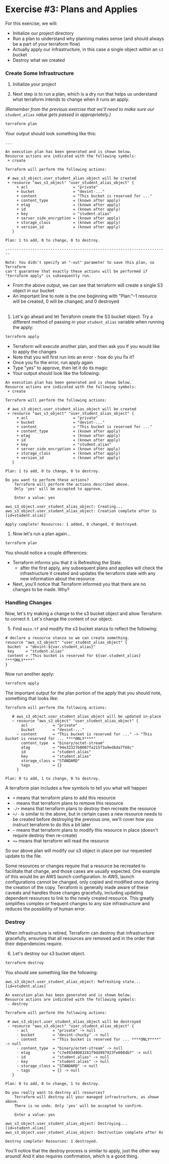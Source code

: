 # Exercise #3: Plans and Applies

For this exercise, we will:

* Initialize our project directory
* Run a plan to understand why planning makes sense (and should always be a part of your terraform flow)
* Actually apply our infrastructure, in this case a single object within an `s3` bucket
* Destroy what we created

### Create Some Infrastructure

1. Initialize your project

2. Next step is to run a plan, which is a dry run that helps us understand what terraform intends to change when it
 runs an apply.  

  *(Remember from the previous exercise that we'll need to make sure our `student_alias` value gets passed in appropriately.)*

 ```bash
 terraform plan
 ```

 Your output should look something like this:

 ```
 ...

An execution plan has been generated and is shown below.
Resource actions are indicated with the following symbols:
  + create

 Terraform will perform the following actions:

  # aws_s3_object.user_student_alias_object will be created
  + resource "aws_s3_object" "user_student_alias_object" {
      + acl                    = "private"
      + bucket                 = "devint-..."
      + content                = "This bucket is reserved for ..."
      + content_type           = (known after apply)
      + etag                   = (known after apply)
      + id                     = (known after apply)
      + key                    = "student.alias"
      + server_side_encryption = (known after apply)
      + storage_class          = (known after apply)
      + version_id             = (known after apply)
    }

 Plan: 1 to add, 0 to change, 0 to destroy.

 ------------------------------------------------------------------------

Note: You didn't specify an "-out" parameter to save this plan, so Terraform
can't guarantee that exactly these actions will be performed if
"terraform apply" is subsequently run.
 ```

 * From the above output, we can see that terraform will create a single S3 object in our bucket
 * An important line to note is the one beginning with "Plan:"–1 resource will be created, 0 will be changed, and 0 destroyed
<br/><br/>
1. Let's go ahead and let Terraform create the S3 bucket object. Try a different method of passing in your `student_alias`
variable when running the apply:

 ```bash
 terraform apply
 ```

 * Terraform will execute another plan, and then ask you if you would like to apply the changes
 * Note that you will first run into an error - how do you fix it?
 * Once you fix the error, run apply again
 * Type "yes" to approve, then let it do its magic
 * Your output should look like the following:

 ```
An execution plan has been generated and is shown below.
Resource actions are indicated with the following symbols:
  + create

 Terraform will perform the following actions:

  # aws_s3_object.user_student_alias_object will be created
  + resource "aws_s3_object" "user_student_alias_object" {
      + acl                    = "private"
      + bucket                 = "devint-..."
      + content                = "This bucket is reserved for ..."
      + content_type           = (known after apply)
      + etag                   = (known after apply)
      + id                     = (known after apply)
      + key                    = "student.alias"
      + server_side_encryption = (known after apply)
      + storage_class          = (known after apply)
      + version_id             = (known after apply)
    }

 Plan: 1 to add, 0 to change, 0 to destroy.

 Do you want to perform these actions?
     Terraform will perform the actions described above.
     Only 'yes' will be accepted to approve.

     Enter a value: yes

 aws_s3_object.user_student_alias_object: Creating...
 aws_s3_object.user_student_alias_object: Creation complete after 1s [id=student.alias]

 Apply complete! Resources: 1 added, 0 changed, 0 destroyed.
 ```

1. Now let's run a plan again...

 ```bash
 terraform plan
 ```

 You should notice a couple differences:

 * Terraform informs you that it is Refreshing the State.
    * after the first apply, any subsequent plans and applies will check the infrastructure it created and updates the terraform state with any new information about the resource
 * Next, you'll notice that Terraform informed you that there are no changes to be made. Why?

### Handling Changes

Now, let's try making a change to the s3 bucket object and allow Terraform to correct it. Let's change the content of our object.

5. Find `main.tf` and modify the s3 bucket stanza to reflect the following:

 ```hcl
# declare a resource stanza so we can create something.
resource "aws_s3_object" "user_student_alias_object" {
  bucket  = "devint-${var.student_alias}"
  key     = "student.alias"
  content = "This bucket is reserved for ${var.student_alias} ****ONLY****"
}
```

 Now run another apply:

 ```bash
 terraform apply
 ```

 The important output for the plan portion of the apply that you should note, something that looks like:

 ```
 Terraform will perform the following actions:

    # aws_s3_object.user_student_alias_object will be updated in-place
    ~ resource "aws_s3_object" "user_student_alias_object" {
        acl           = "private"
        bucket        = "devint-..."
      ~ content       = "This bucket is reserved for ..." -> "This bucket is reserved for ... ****ONLY****"
        content_type  = "binary/octet-stream"
        etag          = "94e32327b8007fa215f3a9edbda7f68c"
        id            = "student.alias"
        key           = "student.alias"
        storage_class = "STANDARD"
        tags          = {}
      }

 Plan: 0 to add, 1 to change, 0 to destroy.
 ```

A terraform plan includes a few symbols to tell you what will happen

* `+` means that terraform plans to add this resource
* `-` means that terraform plans to remove this resource
* `-/+` means that terraform plans to destroy then recreate the resource
* `+/-` is similar to the above, but in certain cases a new resource needs to be created before destroying the previous one, we'll cover how you instruct terraform to do this a bit later
* `~` means that terraform plans to modify this resource in place (doesn't require destroy then re-create)
* `<=` means that terraform will read the resource

So our above plan will modify our s3 object in place per our requested update to the file.

Some resources or changes require that a resource be recreated to facilitate that change, and those cases are usually expected. One example of this would be an AWS launch configuration. In AWS, launch configurations cannot be changed, only copied and modified once during the creation of the copy. Terraform is generally made aware of these caveats and
handles those changes gracefully, including updating dependent resources to link to the newly created resource. This
greatly simplifies complex or frequent changes to any size infrastructure and reduces the possibility of human error.

### Destroy

When infrastructure is retired, Terraform can destroy that infrastructure gracefully, ensuring that all resources
are removed and in the order that their dependencies require.

6. Let's destroy our s3 bucket object.

 ```bash
 terraform destroy
 ```

 You should see something like the following:

 ```
 aws_s3_object.user_student_alias_object: Refreshing state... [id=student.alias]

 An execution plan has been generated and is shown below.
 Resource actions are indicated with the following symbols:
  - destroy

 Terraform will perform the following actions:

  # aws_s3_object.user_student_alias_object will be destroyed
  - resource "aws_s3_object" "user_student_alias_object" {
      - acl           = "private" -> null
      - bucket        = "devint-chucky" -> null
      - content       = "This bucket is reserved for ... ****ONLY****" -> null
      - content_type  = "binary/octet-stream" -> null
      - etag          = "c7e49348083281f9dd997923fe6084b7" -> null
      - id            = "student.alias" -> null
      - key           = "student.alias" -> null
      - storage_class = "STANDARD" -> null
      - tags          = {} -> null
    }

 Plan: 0 to add, 0 to change, 1 to destroy.

 Do you really want to destroy all resources?
     Terraform will destroy all your managed infrastructure, as shown above.
     There is no undo. Only 'yes' will be accepted to confirm.

     Enter a value: yes

 aws_s3_object.user_student_alias_object: Destroying... [id=student.alias]
 aws_s3_object.user_student_alias_object: Destruction complete after 0s

 Destroy complete! Resources: 1 destroyed.
 ```

You'll notice that the destroy process is similar to apply, just the other way around! And it also requires
confirmation, which is a good thing.
